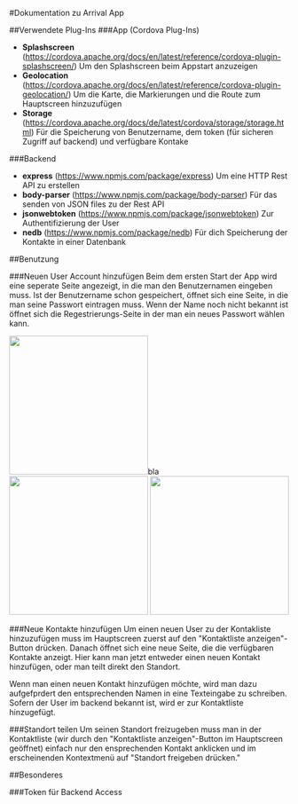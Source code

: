 #Dokumentation zu Arrival App

##Verwendete Plug-Ins
###App (Cordova Plug-Ins)
- **Splashscreen** (https://cordova.apache.org/docs/en/latest/reference/cordova-plugin-splashscreen/)
    Um den Splashscreen beim Appstart anzuzeigen
- **Geolocation** (https://cordova.apache.org/docs/en/latest/reference/cordova-plugin-geolocation/)
    Um die Karte, die Markierungen und die Route zum Hauptscreen hinzuzufügen
- **Storage** (https://cordova.apache.org/docs/de/latest/cordova/storage/storage.html)
    Für die Speicherung von Benutzername, dem token (für sicheren Zugriff auf backend) und verfügbare Kontake
    
###Backend
- **express** (https://www.npmjs.com/package/express)
    Um eine HTTP Rest API zu erstellen
- **body-parser** (https://www.npmjs.com/package/body-parser)
    Für das senden von JSON files zu der Rest API
- **jsonwebtoken** (https://www.npmjs.com/package/jsonwebtoken)
    Zur Authentifizierung der User
- **nedb** (https://www.npmjs.com/package/nedb)
    Für dich Speicherung der Kontakte in einer Datenbank
    
##Benutzung

###Neuen User Account hinzufügen
Beim dem ersten Start der App wird eine seperate Seite angezeigt, in die man den Benutzernamen eingeben muss.
Ist der Benutzername schon gespeichert, öffnet sich eine Seite, in die man seine Passwort eintragen muss.
Wenn der Name noch nicht bekannt ist öffnet sich die Regestrierungs-Seite in der man ein neues Passwort wählen kann.

<img src="https://github.com/marcjako/ArrivalApp/blob/feat_docs/documentation/pictures/sampleScreenshot.png" width="250">bla
<img src="https://github.com/marcjako/ArrivalApp/blob/feat_docs/documentation/pictures/sampleScreenshot.png" width="250">
<img src="https://github.com/marcjako/ArrivalApp/blob/feat_docs/documentation/pictures/sampleScreenshot.png" width="250">

###Neue Kontakte hinzufügen
Um einen neuen User zu der Kontakliste hinzuzufügen muss im Hauptscreen zuerst auf den "Kontaktliste anzeigen"-Button drücken. Danach öffnet sich eine neue Seite, die die verfügbaren Kontakte anzeigt. Hier kann man jetzt entweder einen neuen Kontakt hinzufügen, oder man teilt direkt den Standort.

Wenn man einen neuen Kontakt hinzufügen möchte, wird man dazu aufgefprdert den entsprechenden Namen in eine Texteingabe zu schreiben. Sofern der User im backend bekannt ist, wird er zur Kontaktliste hinzugefügt.

###Standort teilen
Um seinen Standort freizugeben muss man in der Kontaktliste (wir durch den "Kontaktliste anzeigen"-Button im Hauptscreen geöffnet) einfach nur den ensprechenden Kontakt anklicken und im erscheinenden Kontextmenü auf "Standort freigeben drücken."

##Besonderes

###Token für Backend Access
